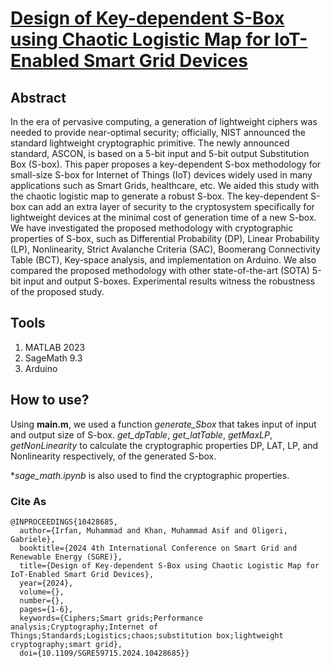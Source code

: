 # [Design of Key-dependent S-Box using Chaotic Logistic Map for IoT-Enabled Smart Grid Devices](https://ieeexplore.ieee.org/abstract/document/10428685)
## Abstract
In the era of pervasive computing, a generation of lightweight ciphers was needed to provide near-optimal security; officially, NIST announced the standard lightweight cryptographic primitive. The newly announced standard, ASCON, is based on a 5-bit input and 5-bit output Substitution Box (S-box). This paper proposes a key-dependent S-box methodology for small-size S-box for Internet of Things (IoT) devices widely used in many applications such as Smart Grids, healthcare, etc. We aided this study with the chaotic logistic map to generate a robust S-box. The key-dependent S-box can add an extra layer of security to the cryptosystem specifically for lightweight devices at the minimal cost of generation time of a new S-box. We have investigated the proposed methodology with cryptographic properties of S-box, such as Differential Probability (DP), Linear Probability (LP), Nonlinearity, Strict Avalanche Criteria (SAC), Boomerang Connectivity Table (BCT), Key-space analysis, and implementation on Arduino. We also compared the proposed methodology with other state-of-the-art (SOTA) 5-bit input and output S-boxes. Experimental results witness the robustness of the proposed study.

## Tools
1. MATLAB 2023
2. SageMath 9.3
3. Arduino

## How to use?

Using **main.m**, we used a function *generate_Sbox* that takes input of input and output size of S-box.
*get_dpTable*, *get_latTable*, *getMaxLP*, *getNonLinearity* to calculate the cryptographic properties DP, LAT, LP, and Nonlinearity respectively, of the generated S-box.

**sage_math.ipynb* is also used to find the cryptographic properties.
### Cite As
```
@INPROCEEDINGS{10428685,
  author={Irfan, Muhammad and Khan, Muhammad Asif and Oligeri, Gabriele},
  booktitle={2024 4th International Conference on Smart Grid and Renewable Energy (SGRE)}, 
  title={Design of Key-dependent S-Box using Chaotic Logistic Map for IoT-Enabled Smart Grid Devices}, 
  year={2024},
  volume={},
  number={},
  pages={1-6},
  keywords={Ciphers;Smart grids;Performance analysis;Cryptography;Internet of Things;Standards;Logistics;chaos;substitution box;lightweight cryptography;smart grid},
  doi={10.1109/SGRE59715.2024.10428685}}
  ```
